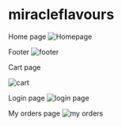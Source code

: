 # miracleflavours
 Home page
![Homepage](https://github.com/Nithin0114/miracleflavours/assets/134117732/37f56d8a-47fc-44ce-92a4-c89dbbc9a839)

Footer 
![footer](https://github.com/Nithin0114/miracleflavours/assets/134117732/f2f3b508-0570-4a72-9911-431a12b47b86)



Cart page 

![cart](https://github.com/Nithin0114/miracleflavours/assets/134117732/aafa2084-1f46-4fb6-90a4-4cf11cba4b0b)

Login page 
![login page](https://github.com/Nithin0114/miracleflavours/assets/134117732/68ca5876-1a36-4b48-8899-01d903e4a833)

My orders page 
![my orders](https://github.com/Nithin0114/miracleflavours/assets/134117732/792bfdfe-1e78-4624-ad8a-784b61760c11)

